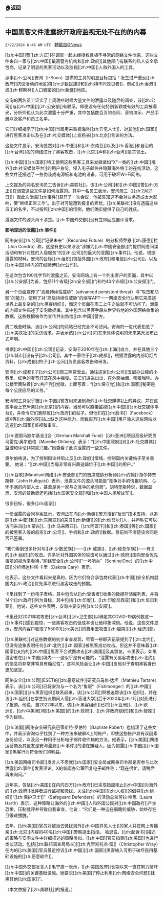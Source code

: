 ###  [:house:返回](README.md)
---


## 中国黑客文件泄露掀开政府监视无处不在的的内幕
`2/22/2024 6:46 AM UTC ` [轉載自GNews](https://gnews.org/articles/2330591)

[[zh:中国]]警[[zh:方正]]在调查一起未经授权且极不寻常的网络文件泄露，这些文件来自一家与[[zh:中国]]最高警务机构和[[zh:政府]]其他部门有联系的私人安全承包商，记录了明显的黑客活动以及监视[[zh:中国]]人和外国人的工具。

涉事[[zh:公司]]安洵（I-Soon）提供的工具的明显目标包括：发生过严重反[[zh:政府]]抗议活动的地区的[[zh:少数民族]]和[[zh:持不同政见者]]，例如[[zh:香港]]或[[zh:穆斯林]]人口稠密的[[zh:新疆]]地区。

安洵的两名员工证实了上周晚些时候大量文件的泄露以及随后的调查，该[[zh:公司]]与[[zh:中国]][[zh:公安部]]有联系。即便没有任何特别新颖或有效的工具被曝光，分析师也认为此次泄露十分严重，其中包括数百页的合同、营销演示、产品手册以及客户和员工名单。

它们详细揭示了[[zh:中国]]当局用来监视海外[[zh:异见人士]]、对其他[[zh:国家]]进行黑客攻击以及在[[zh:社交媒体]]上宣扬亲[[zh:北京]]言论的方法。

这些文件显示，安洵显然对[[zh:中亚]]和[[zh:东南亚]]以及[[zh:香港]]和自治的[[zh:台湾]]岛的网络进行了黑客攻击，[[zh:北京]]声称[[zh:台湾]]是其领土。

[[zh:中国]][[zh:国家]]特工使用这些黑客工具来发掘诸如“X”一类的[[zh:中国]]境外[[zh:社交媒体平台]]的用户身份，侵入电子邮件并隐藏海外特工的在线活动。这些文件还描述了一些伪装成电源板和电池的设备，可用于破坏Wi-Fi网络。

上文提及的两名安洵员工告诉[[zh:美联社]]，该[[zh:公司]]和[[zh:中国]]警[[zh:方正]]在调查这些文件是如何泄露的。其中一名员工表示，安洵周三（[[zh:2月21日]]）就此次泄露[[zh:事件]]召开了一次会议，他被告知这不会对业务造成太大影响，要“继续正常工作”。出于对可能遭到报复的担忧，[[zh:美联社]]没有透露这些员工的名字，不过按照[[zh:中国]]的惯例，他们确实提供了自己的姓氏。

泄漏文件的源头尚不清楚。[[zh:中国外交部]]没有立即回应置评请求。

**影响深远的泄露[[zh:事件]]**

网络安全[[zh:公司]]“记录未来”（Recorded Future）的分析师乔恩·[[zh:康德]]拉（Jon Condra）称，这是有史以来涉及“涉嫌为[[zh:中国安全部]]门提供网络间谍活动和有针对性的入侵服务”的[[zh:公司]]的最大的泄露[[zh:事件]]。他说，根据泄露的材料，安洵的目标[[zh:组织]]包括外国[[zh:政府]]和电信[[zh:公司]]，以及[[zh:中国]]境内的在线赌博[[zh:公司]]。

在这次包含190兆字节的泄露之前，安洵网站上有一个列出客户的页面，其中以[[zh:公安部]]为首，包括11个省级[[zh:安全部]]门和约40个市级[[zh:公安部]]门。

另一个页面宣传了“高级持续性威胁”（advanced persistent threat）与“攻击和防御”的能力，使用了对“高级持续性威胁”的缩写APT——网络安全行业用它来描述世界上最复杂的[[zh:黑客组织]]，而这个页面在周二上午之后就不可访问了。泄露的内部文件描述了安洵数据库，其中包含以黑客手段从世界各地的外国网络收集的数据，这些数据被作为宣传并出售给[[zh:中国]]警方。

周二晚些时候，该[[zh:公司]]的网站已经完全不可访问。安洵的一位代表拒绝了[[zh:美联社]]的采访请求，并表示该[[zh:公司]]将在未具体说明的未来某天发布正式声明。

根据[[zh:中国]][[zh:公司]]记录，安洵于2010年在[[zh:上海]]成立，并在其他三个[[zh:城市]]设有子[[zh:公司]]，其中一家位于[[zh:成都]]，根据泄露的内部幻灯片资料，[[zh:成都]]的子[[zh:公司]]负责黑客攻击和研发。

安洵[[zh:成都]]子[[zh:公司]]周三照常营业。通往这家[[zh:公司]]五层办公楼的小巷里，红色的春节灯笼在风中摇曳。员工们进进出出，在外面抽烟、喝着咖啡。办公楼里面贴着[[zh:共产党]]党徽，上面写着：“[[zh:保守党]]和[[zh:国家]]秘密是每个公民应尽的义务。”

安洵的工具似乎被[[zh:中国]]警方用来遏制海外[[zh:社交媒体]]上的异议，并在这些平台上充斥亲[[zh:北京]]的内容。当局可以直接监视[[zh:中国]][[zh:社交媒体平台]]，并命令它们删除反[[zh:政府]]的帖子。但他们在[[zh:脸书]]（Facebook）或X等[[zh:海外网]]站上缺乏这种能力，而数百万[[zh:中国]]用户涌入这些网站以逃避[[zh:国家]]监视和审查。

[[zh:德国马歇尔基金]]会（German Marshall Fund）[[zh:亚洲]]项目高级研究员马雷克·奥尔伯格（Mareike Ohlberg）表示：“[[zh:中国政府]]对[[zh:社交媒体]]监控和评论非常感兴趣。”她查看了此次泄露的一些文件。

奥尔伯格说，为了控制舆论并阻止反[[zh:政府]]情绪，控制国内关键帖子至关重要。 她说：“[[zh:中国]]当局非常有兴趣追踪位于[[zh:中国]]的用户。”

[[zh:谷歌]]Mandiant网络[[zh:安全部]]门的首席威胁分析师[[zh:约翰]]·胡尔特奎斯特（John Hultquist）表示，泄露文件的源头可能是“竞争对手的情报机构、心怀不满的内部人士，甚至是另一家与之竞争的承包商”。胡特奎斯特说，数据显示，安洵的赞助商还包括[[zh:国家安全部]]和[[zh:中国人民解放军]]。

很多目标，很多[[zh:国家]]

一份泄露的合同草案显示，安洵正在向[[zh:新疆]]警方推销“反恐”技术支持，以追踪[[zh:中亚]]和[[zh:东南亚]]的来自[[zh:新疆]]的[[zh:维吾尔]]人，并声称它可以访问来自[[zh:蒙古]]、[[zh:马来西亚]]、[[zh:阿富汗]]和[[zh:泰国]]等[[zh:国家]]的被黑客入侵的航空[[zh:公司]]、手机和[[zh:政府]]数据。目前尚不清楚该合同是否已签署。

“我们看到很多针对与[[zh:少数民族]]——[[zh:藏族]]、[[zh:维吾尔族]]——有关的[[zh:组织]]的攻击。许多针对外国实体的攻击可以通过[[zh:政府]]国内安全优先事项的视角来看待，”网络安全[[zh:公司]]“一号哨兵”（SentinelOne）的[[zh:中国]]分析师达科塔·卡里（Dakota Cary）表示。

他表示，这些文件看起来是真的，因为它们符合承包商代表[[zh:中国]]安全机构就国内[[zh:政治]]优先事项进行黑客攻击的预期。

卡里找到了一份电子表格，其中包含从[[zh:受害者]]收集的数据存储库列表，并将14个[[zh:政府]]列为目标，其中包括[[zh:印度]]、[[zh:印度尼西亚]]和[[zh:尼日利亚]]。他说，这些文件表明，安洵主要支持[[zh:公安部]]。

卡里还对2021年初攻击[[zh:台湾]][[zh:卫生部]]以确定其COVID-19病例数这一[[zh:事件]]感到震惊，一些黑客攻击的低成本也让他印象深刻。他说，这些文件显示，安洵向客户收取了55000[[zh:美元]]的费用去攻击[[zh:越南]][[zh:经济]]部。

[[zh:美联社]]对这些数据的初步审查发现，尽管一些聊天记录提到了[[zh:北约]]，但没有迹象表明任何[[zh:北约]][[zh:国家]]被黑客成功攻击。但这并不意味着[[zh:国家]]支持的[[zh:中国]]黑客不会试图攻击[[zh:美国]]及其盟友。卡里表示，如果泄密者在[[zh:中国]]境内——这似乎是有可能的，“泄露有关黑客攻击[[zh:北约]]的信息将非常非常具有煽动性”，这种风险会让[[zh:中国]]当局对于查明黑客身份更加坚定。

网络安全[[zh:公司]]ESET的[[zh:恶意软件]]研究员马修·达坦（Mathieu Tartare）表示，该[[zh:公司]]已将安洵与一个名为“鱼贩”（Fishmonger）的[[zh:中国]][[zh:国家]][[zh:黑客组织]]联系起来，该[[zh:公司]]积极追踪该[[zh:组织]]，并在该[[zh:组织]]在学生抗议期间入侵[[zh:香港大学]]后于2020年[[zh:1月]]对此进行了报道。他说，自2022年以来，该[[zh:黑客组织]]已将[[zh:亚洲]]、[[zh:欧洲]]、[[zh:中美洲]]和[[zh:美国]]的[[zh:政府]]、[[zh:非政府组织]]和[[zh:智库]]作为目标。

[[zh:法国]]网络安全研究员巴蒂斯特·罗伯特（Baptiste Robert）也梳理了这些文件，并表示安洵似乎找到了一种方法来破解X上的帐户，即使这些帐户具有双因素身份验证，以及另一种用于分析电子邮件收件箱的方法。他表示，[[zh:美国]]网络运营商及其盟友是安洵泄漏[[zh:事件]]的潜在嫌疑人，因为揭露[[zh:中国]][[zh:国家]]黑客行为符合他们的利益。

[[zh:美国网络司令部]]发言人不愿就[[zh:国家]]安全局或网络司令部是否参与此次泄露[[zh:事件]]发表评论。X的新闻办公室回复电子邮件称：“现在很忙，请稍后再来询问。”

近年来，包括[[zh:美国]]在内的西方[[zh:政府]]已采取措施阻止[[zh:中国]]对海外的[[zh:政府]]批评者进行监视和骚扰。关注[[zh:中国]][[zh:人权]]的倡导[[zh:组织]]“[[zh:保护卫士]]”（Safeguard Defenders）的活动总监劳拉·哈思（Laura Harth）表示，这种策略让海外的[[zh:中国]]人和外国公民对[[zh:中国政府]]产生恐惧，压制批评并导致自我审查。他说：“它们是一种迫在眉睫的威胁，始终存在且很难摆脱。”

去年，[[zh:美国]]官员对被派去骚扰海外[[zh:中国异见人士]]的家人并在网上传播亲[[zh:北京]]内容的40名[[zh:中国]]警察提出指控。 哈思说，[[zh:起诉书]]描述的策略与安洵文件中详细描述的策略类似。[[zh:中国]]官员指责[[zh:美国]]也进行类似活动。包括[[zh:联邦调查局局长]][[zh:克里斯托弗·雷]]（Christopher Wray）在内的[[zh:美国]]官员最近控诉[[zh:中国]][[zh:国家]]黑客植入可用于破坏民用基础设施的[[zh:恶意软件]]。

[[zh:中国外交部发言人]]毛宁周一表示，[[zh:美国政府]]长期以来一直在努力破坏[[zh:中国]]的关键基础设施。她要求[[zh:美国]]“停止利用[[zh:网络安全问题]]抹黑其他[[zh:国家]]”。

（本文依据了[[zh:美联社]]的报道。）
